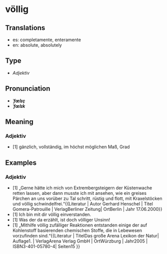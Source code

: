 # völlig
## Translations
- es: completamente, enteramente
- en: absolute, absolutely
## Type
- _Adjektiv_
## Pronunciation
- **_ˈfœlɪç_**
- **_ˈfœlɪk_**
## Meaning
### Adjektiv
- [1] gänzlich, vollständig, im höchst möglichen Maß, Grad
## Examples
### Adjektiv
- [1] „Gerne hätte ich mich von Extrembergsteigern der Küstenwache retten lassen, aber dann musste ich mit ansehen, wie ein greises Pärchen an uns vorüber zu Tal schritt, rüstig und flott, mit Kraxelstöcken und völlig schwindelfrei.“<ref>{{Literatur | Autor Gerhard Henschel | Titel Gomera-Patrouille | VerlagBerliner Zeitung| OrtBerlin | Jahr 17.06.2000}}</ref>
- [1] Ich bin mit dir völlig einverstanden.
- [1] Was der da erzählt, ist doch völliger Unsinn!
- [1] „Mithilfe völlig zufälliger Reaktionen entstanden einige der auf Kohlenstoff basierenden chemischen Stoffe, die in Lebewesen vorzufinden sind.“<ref>{{Literatur | TitelDas große Arena Lexikon der Natur| Auflage1. | VerlagArena Verlag GmbH | OrtWürzburg | Jahr2005 | ISBN3-401-05780-4| Seiten15 }}</ref>

